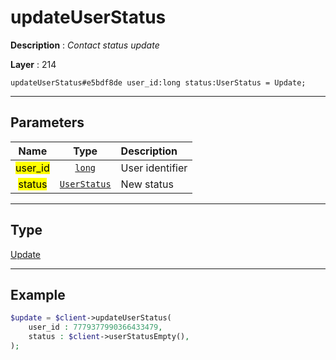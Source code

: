 # updateUserStatus

**Description** : *Contact status update*

**Layer** : 214

```tl
updateUserStatus#e5bdf8de user_id:long status:UserStatus = Update;
```

---

## Parameters

| Name | Type | Description |
| :---: | :---: | :--- |
| <mark>user_id</mark> | [`long`](type/long) | User identifier |
| <mark>status</mark> | [`UserStatus`](type/UserStatus) | New status |

---

## Type

[Update](type/Update)

---

## Example

```php
$update = $client->updateUserStatus(
	user_id : 7779377990366433479,
	status : $client->userStatusEmpty(),
);
```